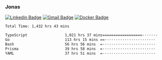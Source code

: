 ### Jonas
[![Linkedin Badge](https://img.shields.io/badge/-Jonas%20Neto-9933F7?style=flat-square&logo=Linkedin&logoColor=white&link=https://www.linkedin.com/in/jonas-nogueira-neto/)](https://www.linkedin.com/in/jonas-nogueira-neto/)
[![Gmail Badge](https://img.shields.io/badge/-nogueiraneto.jonas@gmail.com-9933F7?style=flat-square&logo=Gmail&logoColor=white&link=mailto:nogueiraneto.jonas@gmail.com)](mailto:nogueiraneto.jonas@gmail.com)
[![Docker Badge](https://img.shields.io/badge/-DockerHub-9933F7?style=flat-square&logo=Docker&logoColor=white&link=https://hub.docker.com/u/jonasssneto)](https://hub.docker.com/u/jonasssneto)


<!--START_SECTION:waka-->

```txt
Total Time: 1,432 hrs 43 mins

TypeScript                 1,021 hrs 37 mins==================·······   70.57 %
Go                         113 hrs 15 mins ==·······················   07.82 %
Bash                       56 hrs 56 mins  =························   03.93 %
Prisma                     39 hrs 58 mins  =························   02.76 %
YAML                       37 hrs 51 mins  =························   02.62 %
```

<!--END_SECTION:waka-->
###
